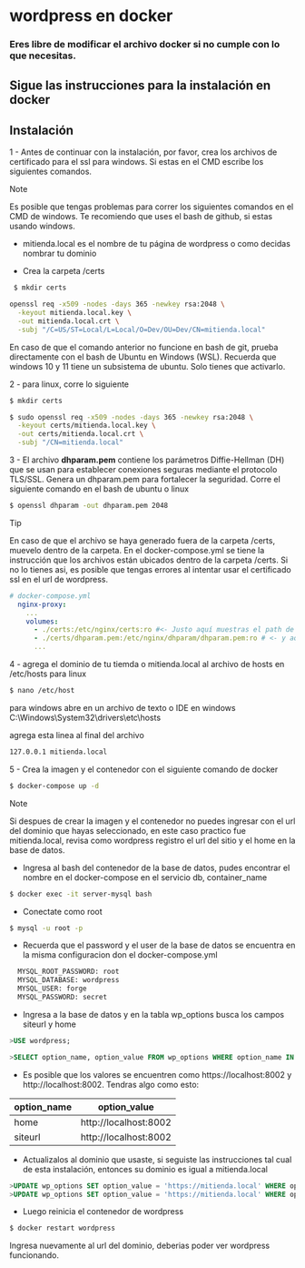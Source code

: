 # wordpress en docker

###  Eres libre de modificar el archivo docker si no cumple con lo que necesitas.

## Sigue las instrucciones para la instalación en docker

## Instalación

1 - Antes de continuar con la instalación, por favor, crea los archivos de certificado para el ssl
para windows. Si estas en el CMD escribe los siguientes comandos.

>[!NOTE]
>Es posible que tengas problemas para correr los siguientes comandos en el CMD de windows. Te recomiendo que uses el bash de github, si estas usando windows.

* mitienda.local es el nombre de tu página de wordpress o como decidas nombrar tu dominio

* Crea la carpeta /certs
```bash
 $ mkdir certs
```

```bash
openssl req -x509 -nodes -days 365 -newkey rsa:2048 \
  -keyout mitienda.local.key \
  -out mitienda.local.crt \
  -subj "/C=US/ST=Local/L=Local/O=Dev/OU=Dev/CN=mitienda.local"

```
En caso de que el comando anterior no funcione en bash de git, prueba directamente con el bash de Ubuntu en Windows (WSL). Recuerda que windows 10 y 11 tiene un subsistema de ubuntu. Solo tienes que activarlo.

2 - para linux, corre lo siguiente

```bash
$ mkdir certs

$ sudo openssl req -x509 -nodes -days 365 -newkey rsa:2048 \
  -keyout certs/mitienda.local.key \
  -out certs/mitienda.local.crt \
  -subj "/CN=mitienda.local"

```

3 - El archivo **dhparam.pem** contiene los parámetros Diffie-Hellman (DH) que se usan para establecer conexiones seguras mediante el protocolo TLS/SSL. Genera un dhparam.pem para fortalecer la seguridad. Corre el siguiente comando en el bash de ubuntu o linux

```bash
$ openssl dhparam -out dhparam.pem 2048
```

>[!TIP]
>En caso de que el archivo se haya generado fuera de la carpeta /certs, muevelo dentro de la carpeta. En el docker-compose.yml se tiene la instrucción que los archivos están ubicados dentro de la carpeta /certs. Si no lo tienes asi, es posible que tengas errores al intentar usar el certificado ssl en el url de wordpress.

```yml
# docker-compose.yml
  nginx-proxy:
    ...
    volumes:
      - ./certs:/etc/nginx/certs:ro #<- Justo aquí muestras el path de los archivos generados anteriormente
      - ./certs/dhparam.pem:/etc/nginx/dhparam/dhparam.pem:ro # <- y aquí
      ...
```

4 - agrega el dominio de tu tiemda o mitienda.local al archivo de hosts en /etc/hosts
para linux


```bash
$ nano /etc/host
```

para windows abre en un archivo de texto o IDE  en windows C:\Windows\System32\drivers\etc\hosts

agrega esta linea al final del archivo

```bash
127.0.0.1 mitienda.local
```

5 - Crea la imagen y el contenedor con el siguiente comando de docker
```bash
$ docker-compose up -d
```

>[!NOTE]
> Si despues de crear la imagen y el contenedor no puedes ingresar con el url del dominio que hayas seleccionado, en este caso practico fue mitienda.local, revisa como wordpress registro el url del sitio y el home en la base de datos.

* Ingresa al bash del contenedor de la base de datos, pudes encontrar el nombre en el docker-compose en el servicio db, container_name

```bash
$ docker exec -it server-mysql bash

```
* Conectate como root

```bash
$ mysql -u root -p
```
* Recuerda que el password y el user de la base de datos se encuentra en la misma configuracion don el docker-compose.yml
      

```bash
  MYSQL_ROOT_PASSWORD: root
  MYSQL_DATABASE: wordpress
  MYSQL_USER: forge
  MYSQL_PASSWORD: secret
```

* Ingresa a la base de datos y en la tabla wp_options busca los campos siteurl y home
```SQL
>USE wordpress;

>SELECT option_name, option_value FROM wp_options WHERE option_name IN ('siteurl', 'home');
```

* Es posible que los valores se encuentren como https://localhost:8002 y http://localhost:8002. Tendras algo como esto:

| option_name | option_value          |
|-------------|-----------------------|
| home        | http://localhost:8002 |
| siteurl     | http://localhost:8002 |


* Actualizalos al dominio que usaste, si seguiste las instrucciones tal cual de esta instalación, entonces su dominio es igual a mitienda.local

```SQL
>UPDATE wp_options SET option_value = 'https://mitienda.local' WHERE option_name = 'siteurl';
>UPDATE wp_options SET option_value = 'https://mitienda.local' WHERE option_name = 'home';

```

* Luego reinicia el contenedor de wordpress

```SQL
$ docker restart wordpress

```

Ingresa nuevamente al url del dominio, deberias poder ver wordpress funcionando.
